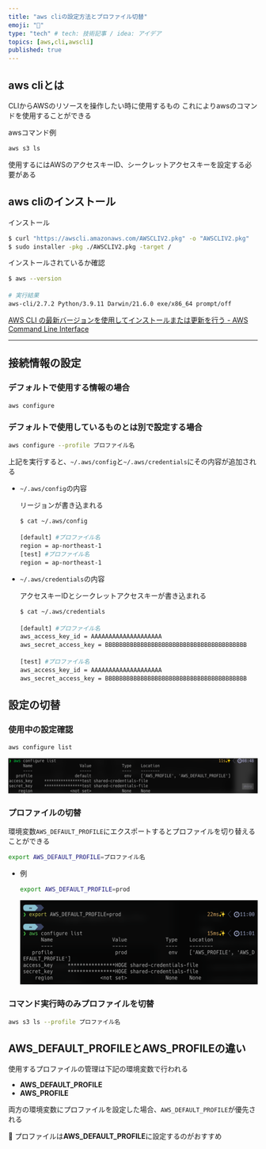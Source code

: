 ```yaml
---
title: "aws cliの設定方法とプロファイル切替"
emoji: "🐙"
type: "tech" # tech: 技術記事 / idea: アイデア
topics: [aws,cli,awscli]
published: true
---
```

## aws cliとは
CLIからAWSのリソースを操作したい時に使用するもの
これによりawsのコマンドを使用することができる

awsコマンド例
```bash
aws s3 ls
```
使用するにはAWSのアクセスキーID、シークレットアクセスキーを設定する必要がある


## aws cliのインストール

インストール
```bash
$ curl "https://awscli.amazonaws.com/AWSCLIV2.pkg" -o "AWSCLIV2.pkg"
$ sudo installer -pkg ./AWSCLIV2.pkg -target /
```

インストールされているか確認

```bash
$ aws --version

# 実行結果
aws-cli/2.7.2 Python/3.9.11 Darwin/21.6.0 exe/x86_64 prompt/off
```

[AWS CLI の最新バージョンを使用してインストールまたは更新を行う - AWS Command Line Interface](https://docs.aws.amazon.com/ja_jp/cli/latest/userguide/getting-started-install.html)

---

## 接続情報の設定

### デフォルトで使用する情報の場合

```bash
aws configure
```

### デフォルトで使用しているものとは別で設定する場合

```bash
aws configure --profile プロファイル名
```

上記を実行すると、`~/.aws/config`と`~/.aws/credentials`にその内容が追加される

- `~/.aws/config`の内容
    
    リージョンが書き込まれる
    
    ```bash
    $ cat ~/.aws/config
    
    [default] #プロファイル名
    region = ap-northeast-1
    [test] #プロファイル名
    region = ap-northeast-1
    ```
    
- `~/.aws/credentials`の内容
    
    アクセスキーIDとシークレットアクセスキーが書き込まれる
    
    ```bash
    $ cat ~/.aws/credentials 
    
    [default] #プロファイル名
    aws_access_key_id = AAAAAAAAAAAAAAAAAAAA
    aws_secret_access_key = BBBBBBBBBBBBBBBBBBBBBBBBBBBBBBBBBBBBBBBB
    
    [test] #プロファイル名
    aws_access_key_id = AAAAAAAAAAAAAAAAAAAA
    aws_secret_access_key = BBBBBBBBBBBBBBBBBBBBBBBBBBBBBBBBBBBBBBBB
    ```
    

## 設定の切替

### 使用中の設定確認

```bash
aws configure list
```

![alt aws configure list](/images/aws-cli-aws-configure-list.png)

### プロファイルの切替

環境変数`AWS_DEFAULT_PROFILE`にエクスポートするとプロファイルを切り替えることができる

```bash
export AWS_DEFAULT_PROFILE=プロファイル名
```

- 例
    
    ```bash
    export AWS_DEFAULT_PROFILE=prod
    ```
    
    ![alt プロファイルの切替](/images/aws-cli-aws-default-profile.png)
    

### コマンド実行時のみプロファイルを切替

```bash
aws s3 ls --profile プロファイル名
```

## AWS_DEFAULT_PROFILEとAWS_PROFILEの違い

使用するプロファイルの管理は下記の環境変数で行われる

- **AWS_DEFAULT_PROFILE**
- **AWS_PROFILE**

両方の環境変数にプロファイルを設定した場合、`AWS_DEFAULT_PROFILE`が優先される

📌 プロファイルは**AWS_DEFAULT_PROFILE**に設定するのがおすすめ
